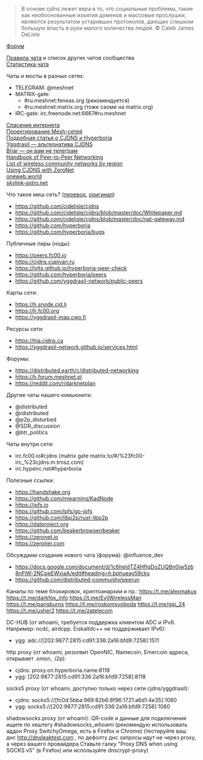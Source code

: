 >В основе cjdns лежит вера в то, что социальные проблемы, такие как необоснованные изъятия доменов и массовые прослушки, являются результатом устаревших протоколов, дающих слишком большую власть в руки малого количества людей. © Caleb James DeLisle

[Форум](https://www.reddit.com/r/ru_meshnet/) 

[Правила чата](https://docs.google.com/document/d/1FmnWIkqs499e25ndv-8EuvHiVKQVjjhJwRuGSYYW_oY/edit?usp=sharing) и список других чатов сообщества  
[Статистика чата](http://combot.org/c/-1001135587237) 

Чаты и мосты в разных сетях:
- TELEGRAM: @meshnet
- MATRIX-gate: 
  - #ru.meshnet:feneas.org (рекомендуется)
  - #ru.meshnet:matrix.org (тоже саоме на matrix.org)
- IRC-gate: irc.freenode.net:6667#ru.meshnet

[Спасение интернета](https://golos.io/p2p/@foxcool/spasenie-interneta)  
[Проектирование Mesh-сетей](https://nag.ru/articles/article/102081/proektirovanie-mesh-setey.html)  
[Подробная статья о CJDNS и Hyperboria](http://netwhood.online/2018/10/21/cjdns-theory-and-practice/)  
[Yggdrasil — альтернатива CJDNS](http://yggdrasil-network.github.io/)  
[Briar — он вам не телеграм](https://briarproject.org/)  
[Handbook of Peer-to-Peer Networking](https://t.me/meshnet/40029)   
[List of wireless community networks by region](https://en.wikipedia.org/wiki/List_of_wireless_community_networks_by_region)  
[Using CJDNS with ZeroNet](https://proxy.zeronet.a0z.ru/1N6zp6jCXPBktNMPfe7UJBpQGyfCq7k2M8/?Post:51:Using+CJDNS+with+ZeroNet)  
[oneweb.world](https://oneweb.world/)  
[skylink-astro.net](http://www.skylink-astro.net/)  

Что такое меш сеть? ([перевод](https://www.youtube.com/watch?v=SXgeNHP0IEg), [оригинал](http://youtube.com/watch?v=cK73sYM3g0Q))
- https://github.com/cjdelisle/cjdns
- https://github.com/cjdelisle/cjdns/blob/master/doc/Whitepaper.md
- https://github.com/cjdelisle/cjdns/blob/master/doc/nat-gateway.md
- https://github.com/hyperboria
- https://github.com/hyperboria/bugs

Публичные пиры (ноды):
- https://peers.fc00.io
- https://cjdns.cupivan.ru
- https://lvlts.github.io/hyperboria-peer-check
- https://github.com/hyperboria/peers
- https://github.com/yggdrasil-network/public-peers

Карты сети:
- https://h.snode.cjd.li
- https://h.fc00.org
- https://yggdrasil-map.cwo.fi

Ресурсы сети:
- https://hia.cjdns.ca
- https://yggdrasil-network.github.io/services.html

Форумы:
- https://distributed.earth/c/distributed-networking
- https://h.forum.meshnet.pl
- https://reddit.com/r/darknetplan

Другие чаты нашего комьюнити:
- @distributed
- @idistributed
- @p2p_disturbed
- @SDR_discussion
- @btr_politics

Чаты внутри сети:
- irc.fc00.io#cjdns (matrix gate matrix.to/#/%23fc00-irc_%23cjdns:m.trnsz.com)
- irc.hypeirc.net#hyperboria

Полезные ссылки:
- https://handshake.org
- https://github.com/mwarning/KadNode
- https://ipfs.io
- https://github.com/ipfs/go-ipfs
- https://github.com/libp2p/rust-libp2p
- https://datproject.org
- https://github.com/beakerbrowser/beaker
- https://zeronet.io
- https://zerotier.com

Обсуждаем создание нового чата (форума):
@influence_dev
- https://docs.google.com/document/d/1c6heldTZ4HfIqDoZUQBn0jw5zb8nFlW-2NCpeEWxiaA/edit#heading=h.bphueay59cks
- https://github.com/distributed-community/peerun

Каналы по теме блокировок, криптоанархии и пр.:
https://t.me/alexmakus
https://t.me/darkfox_info
https://t.me/EvilWirelessMan
https://t.me/parisburns
https://t.me/roskomsvoboda
https://t.me/gip_24
https://t.me/usher2
https://t.me/zatelecom

DC-HUB (от whoami, требуется поддержка клиентом ADC и IPv6. Например: ncdc, airdcpp. Eiskaltdc++ не поддерживает IPv6): 
- ygg: adc://[202:9877:2815:cd91:336:2a16:bfd9:7258]:1511

http proxy (от whoami, резолвит OpenNIC, Namecoin, Emercoin адреса, открывает .onion, .i2p):
- cjdns: proxy.on.hyperboria.name:8118
- ygg: [202:9877:2815:cd91:336:2a16:bfd9:7258]:8118

socks5 proxy (от whoami, доступно только через сети cjdns/yggdrasil):
- cjdns: socks5://[fc0d:5bba:969:82b6:8f96:1721:a6d1:4e35]:1080
- ygg: socks5://[202:9877:2815:cd91:336:2a16:bfd9:7258]:1080

shadowsocks proxy (от whoami):
QR-code и данные для подключения ищите по хештегу #shadowsocks_whoami
(рекомендую использовать аддон Proxy SwitchyOmega, есть в Firefox и Chrome)
(тестируйте ваш днс http://dnsleaktest.com , по дефолту днс запросы идут не через proxy, а через вашего провайдера
Ставьте галку "Proxy DNS when using SOCKS v5" (в Firefox) или используйте dnscrypt-proxy)
